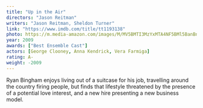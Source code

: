 ```yaml
---
title: "Up in the Air"
directors: "Jason Reitman"
writers: "Jason Reitman, Sheldon Turner"
link: "https://www.imdb.com/title/tt1193138"
photo: https://m.media-amazon.com/images/M/MV5BMTI3MzYxMTA4NF5BMl5BanBnXkFtZTcwMDE4ODg3Mg@@._V1_QL75_UX280_CR0,0,280,414_.jpg
year: 2009
awards: ["Best Ensemble Cast"]
actors: [George Clooney, Anna Kendrick, Vera Farmiga]
rating: A-
weight: -2009
---
```

Ryan Bingham enjoys living out of a suitcase for his job, travelling around the country firing people, but finds that lifestyle threatened by the presence of a potential love interest, and a new hire presenting a new business model.